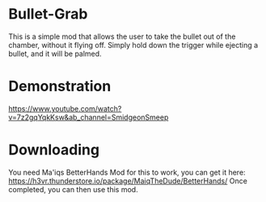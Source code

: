 # Bullet-Grab

This is a simple mod that allows the user to take the bullet out of the chamber, without it flying off.
Simply hold down the trigger while ejecting a bullet, and it will be palmed.

# Demonstration

https://www.youtube.com/watch?v=7z2gqYqkKsw&ab_channel=SmidgeonSmeep

# Downloading

You need Ma'iqs BetterHands Mod for this to work, you can get it here: https://h3vr.thunderstore.io/package/MaiqTheDude/BetterHands/
Once completed, you can then use this mod.
